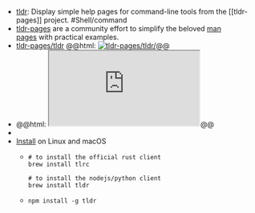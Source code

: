 - [tldr](https://tldr.inbrowser.app/pages/common/tldr): Display simple help pages for command-line tools from the [[tldr-pages]] project. #Shell/command
- [tldr-pages](https://tldr.sh) are a community effort to simplify the beloved [man pages](https://en.wikipedia.org/wiki/Man_page) with practical examples.
- [tldr-pages/tldr](https://github.com/tldr-pages/tldr)
  @@html: <a href="https://github.com/tldr-pages/tldr/"><img src="https://github-readme-stats-astronomer.vercel.app/api/pin/?username=tldr-pages&repo=tldr&theme=tokyonight" alt="tldr-pages/tldr/"/></a>@@
- @@html: <iframe src="https://tldr.inbrowser.app/pages/common" alt="tldr" class="browser-tab"></iframe>@@
-
- [Install](https://github.com/tldr-pages/tldr/#how-do-i-use-it) on Linux and macOS
  - ```shell
    # to install the official rust client
    brew install tlrc

    # to install the nodejs/python client
    brew install tldr
    ```

  - ```shell
    npm install -g tldr
    ```
